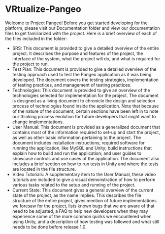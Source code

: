 # VRtualize-Pangeo

Welcome to Project Pangeo! Before you get started developing for the platform, please visit our Documentation folder
and view our documentation files to get familiarized with the project. Here is a brief overview of each of the files
included in the folder:

* SRS: This document is provided to give a detailed overview of the entire project. It describes the purpose and features of the project, the interface of the system, what the project will do, and what is required for the project to run.
* Test Plan: This document is provided to give a detailed overview of the testing approach used to test the Pangeo application as it was being developed. The document covers the testing strategies, implementation of testing practices, and management of testing practices.
* Technologies: This document is provided to give an overview of the technologies selected for implementation for the project. The document is designed as a living document to chronicle the design and selection process of technologies found inside the application. Note that because of the nature of the document, certain sections have been left in to note our thinking process evolution for future developers that might want to change implementations.
* User Manual: This document is provided as a generalized document that contains most of the information required to set-up and start the project, as well as other basic information pertaining to the project. The document includes installation instructions; required software for running the application, like MySQL and Unity; build instructions that explain how to build and run the application; and user guides to showcase controls and use cases of the application. The document also includes a brief section on how to run tests in Unity and where the tests are located in the file structure.
* Video Tutorials: A supplementary item to the User Manual, these video tutorials are included to give a visual demonstration of how to perform various tasks related to the setup and running of the project.
* Current State: This document gives a general overview of the current state of the project, as the name implies. This describes the file structure of the entire project, gives mention of future implementations we foresaw for the project, lists known bugs that we are aware of that need to be adjusted, a FAQ to help new developers when they may experience some of the more common quirks we encountered when using Unity, and a description of how testing was followed and what still needs to be done before release 1.0.
